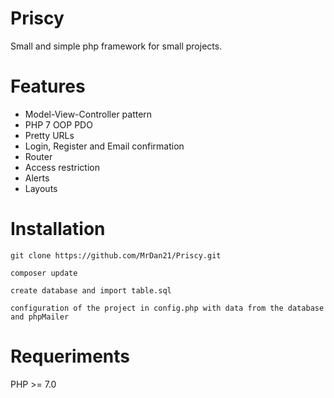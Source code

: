 # Priscy
Small and simple php framework for small projects.

# Features
* Model-View-Controller pattern
* PHP 7 OOP PDO
* Pretty URLs
* Login, Register and Email confirmation
* Router
* Access restriction
* Alerts
* Layouts

# Installation

`git clone https://github.com/MrDan21/Priscy.git`

`composer update`

`create database and import table.sql`

`configuration of the project in config.php with data from the database and phpMailer`

# Requeriments

PHP >= 7.0

